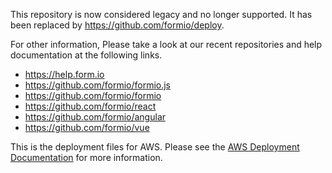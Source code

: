 This repository is now considered legacy and no longer supported. It has been replaced by https://github.com/formio/deploy.

For other information, Please take a look at our recent repositories and help documentation at the following links.
 - https://help.form.io
 - https://github.com/formio/formio.js
 - https://github.com/formio/formio
 - https://github.com/formio/react
 - https://github.com/formio/angular
 - https://github.com/formio/vue

This is the deployment files for AWS. Please see the [AWS Deployment Documentation](https://help.form.io/tutorials/deployment/aws/) for more information.
